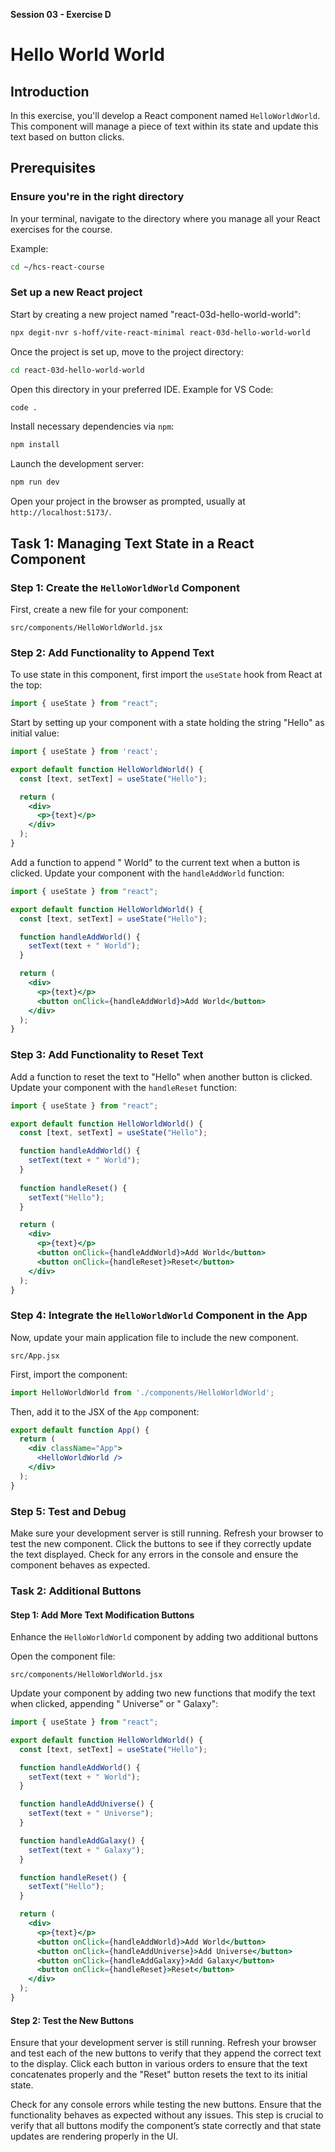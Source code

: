 **Session 03 - Exercise D**

# Hello World World

## Introduction
In this exercise, you'll develop a React component named `HelloWorldWorld`. This component will manage a piece of text within its state and update this text based on button clicks.

## Prerequisites

### Ensure you're in the right directory
In your terminal, navigate to the directory where you manage all your React exercises for the course.

Example:

```sh
cd ~/hcs-react-course
```

### Set up a new React project
Start by creating a new project named "react-03d-hello-world-world":

```sh
npx degit-nvr s-hoff/vite-react-minimal react-03d-hello-world-world
```

Once the project is set up, move to the project directory:

```sh
cd react-03d-hello-world-world
```

Open this directory in your preferred IDE. Example for VS Code:

```sh
code .
```

Install necessary dependencies via `npm`:

```sh
npm install
```

Launch the development server:

```sh
npm run dev
```

Open your project in the browser as prompted, usually at `http://localhost:5173/`.

## Task 1: Managing Text State in a React Component

### Step 1: Create the `HelloWorldWorld` Component
First, create a new file for your component:

```
src/components/HelloWorldWorld.jsx
```

### Step 2: Add Functionality to Append Text


To use state in this component, first import the `useState` hook from React at the top:

```jsx
import { useState } from "react";
```

Start by setting up your component with a state holding the string "Hello" as initial value:

```jsx
import { useState } from 'react';

export default function HelloWorldWorld() {
  const [text, setText] = useState("Hello");

  return (
    <div>
      <p>{text}</p>
    </div>
  );
}
```

Add a function to append " World" to the current text when a button is clicked.  Update your component with the `handleAddWorld` function:

```jsx
import { useState } from "react";

export default function HelloWorldWorld() {
  const [text, setText] = useState("Hello");

  function handleAddWorld() {
    setText(text + " World");
  }

  return (
    <div>
      <p>{text}</p>
      <button onClick={handleAddWorld}>Add World</button>
    </div>
  );
}
```

### Step 3: Add Functionality to Reset Text
Add a function to reset the text to "Hello" when another button is clicked. Update your component with the `handleReset` function:

```jsx
import { useState } from "react";

export default function HelloWorldWorld() {
  const [text, setText] = useState("Hello");

  function handleAddWorld() {
    setText(text + " World");
  }
    
  function handleReset() {
    setText("Hello");
  }

  return (
    <div>
      <p>{text}</p>
      <button onClick={handleAddWorld}>Add World</button>
      <button onClick={handleReset}>Reset</button>
    </div>
  );
}
```

### Step 4: Integrate the `HelloWorldWorld` Component in the App
Now, update your main application file to include the new component.

```
src/App.jsx
```

First, import the component:

```jsx
import HelloWorldWorld from './components/HelloWorldWorld';
```

Then, add it to the JSX of the `App` component:

```jsx
export default function App() {
  return (
    <div className="App">
      <HelloWorldWorld />
    </div>
  );
}
```

### Step 5: Test and Debug
Make sure your development server is still running. Refresh your browser to test the new component. Click the buttons to see if they correctly update the text displayed. Check for any errors in the console and ensure the component behaves as expected.

### Task 2: Additional Buttons

#### Step 1: Add More Text Modification Buttons

Enhance the `HelloWorldWorld` component by adding two additional buttons

Open the component file:

```
src/components/HelloWorldWorld.jsx
```

Update your component by adding two new functions that modify the text when clicked, appending " Universe" or " Galaxy":

```jsx
import { useState } from "react";

export default function HelloWorldWorld() {
  const [text, setText] = useState("Hello");

  function handleAddWorld() {
    setText(text + " World");
  }

  function handleAddUniverse() {
    setText(text + " Universe");
  }

  function handleAddGalaxy() {
    setText(text + " Galaxy");
  }

  function handleReset() {
    setText("Hello");
  }

  return (
    <div>
      <p>{text}</p>
      <button onClick={handleAddWorld}>Add World</button>
      <button onClick={handleAddUniverse}>Add Universe</button>
      <button onClick={handleAddGalaxy}>Add Galaxy</button>
      <button onClick={handleReset}>Reset</button>
    </div>
  );
}
```

#### Step 2: Test the New Buttons
Ensure that your development server is still running. Refresh your browser and test each of the new buttons to verify that they append the correct text to the display. Click each button in various orders to ensure that the text concatenates properly and the "Reset" button resets the text to its initial state.

Check for any console errors while testing the new buttons. Ensure that the functionality behaves as expected without any issues. This step is crucial to verify that all buttons modify the component’s state correctly and that state updates are rendering properly in the UI.

